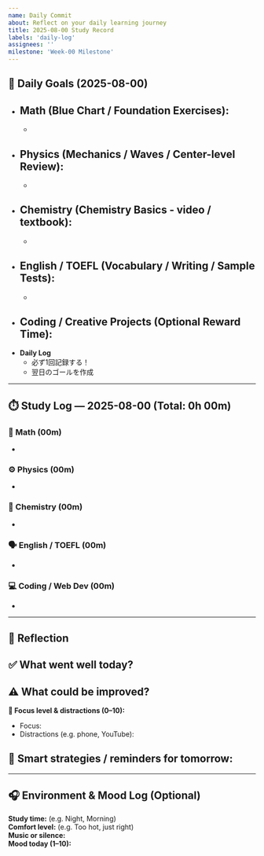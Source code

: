 ```yaml
---
name: Daily Commit
about: Reflect on your daily learning journey
title: 2025-08-00 Study Record
labels: 'daily-log'
assignees: ''
milestone: 'Week-00 Milestone'
---
```


## 🎯 Daily Goals (2025-08-00)

- **Math** (Blue Chart / Foundation Exercises):
  - 
  - 
- **Physics** (Mechanics / Waves / Center-level Review):
  - 
  - 
- **Chemistry** (Chemistry Basics - video / textbook):
  - 
  - 
- **English / TOEFL** (Vocabulary / Writing / Sample Tests):
  - 
  - 
- **Coding / Creative Projects** (Optional Reward Time):
  - 
- **Daily Log**
  - 必ず1回記録する！
  - 翌日のゴールを作成
    
---

## ⏱️ Study Log — 2025-08-00  (Total: 0h 00m)

### 📘 Math (00m)
- 

### ⚙️ Physics (00m)
- 

### 🧪 Chemistry (00m)
- 

### 🗣️ English / TOEFL (00m)
- 

### 💻 Coding / Web Dev (00m)
- 

---

## 🔄 Reflection

**✅ What went well today?**  
-  

**⚠️ What could be improved?**  
-  

**🧠 Focus level & distractions (0–10):**  
- Focus:  
- Distractions (e.g. phone, YouTube):  

**📍 Smart strategies / reminders for tomorrow:**  
-  

---

## 🎧 Environment & Mood Log (Optional)

**Study time:** (e.g. Night, Morning)  
**Comfort level:** (e.g. Too hot, just right)  
**Music or silence:**  
**Mood today (1–10):**  
